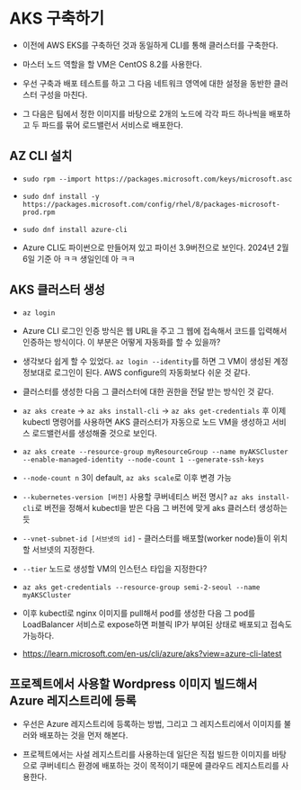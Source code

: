 # AKS 구축하기

- 이전에 AWS EKS를 구축하던 것과 동일하게 CLI를 통해 클러스터를 구축한다.

- 마스터 노드 역할을 할 VM은 CentOS 8.2를 사용한다.

- 우선 구축과 배포 테스트를 하고 그 다음 네트워크 영역에 대한 설정을 동반한 클러스터 구성을 마친다.

- 그 다음은 팀에서 정한 이미지를 바탕으로 2개의 노드에 각각 파드 하나씩을 배포하고 두 파드를 묶어 로드밸런서 서비스로 배포한다.

## AZ CLI 설치

- `sudo rpm --import https://packages.microsoft.com/keys/microsoft.asc`

- `sudo dnf install -y https://packages.microsoft.com/config/rhel/8/packages-microsoft-prod.rpm`

- `sudo dnf install azure-cli`

- Azure CLI도 파이썬으로 만들어져 있고 파이선 3.9버전으로 보인다. 2024년 2월 6일 기준 아 ㅋㅋ 생일인데 아 ㅋㅋ

## AKS 클러스터 생성

- `az login`

- Azure CLI 로그인 인증 방식은 웹 URL을 주고 그 웹에 접속해서 코드를 입력해서 인증하는 방식이다. 이 부분은 어떻게 자동화를 할 수 있을까?

- 생각보다 쉽게 할 수 있었다. `az login --identity`를 하면 그 VM이 생성된 계정 정보대로 로그인이 된다. AWS configure의 자동화보다 쉬운 것 같다.

- 클러스터를 생성한 다음 그 클러스터에 대한 권한을 전달 받는 방식인 것 같다.

- `az aks create` -> `az aks install-cli` -> `az aks get-credentials` 후 이제 kubectl 명령어를 사용하면 AKS 클러스터가 자동으로 노드 VM을 생성하고 서비스 로드밸런서를 생성해줄 것으로 보인다.

- `az aks create --resource-group myResourceGroup --name myAKSCluster --enable-managed-identity --node-count 1 --generate-ssh-keys`

- `--node-count n` 3이 default, `az aks scale`로 이후 변경 가능

- `--kubernetes-version [버전]` 사용할 쿠버네티스 버전 명시? `az aks install-cli`로 버전을 정해서 kubectl을 받은 다음 그 버전에 맞게 aks 클러스터 생성하는 듯

- `--vnet-subnet-id [서브넷의 id]` - 클러스터를 배포할(worker node)들이 위치할 서브넷의 지정한다.

- `--tier` 노드로 생성할 VM의 인스턴스 타입을 지정한다?

- `az aks get-credentials --resource-group semi-2-seoul --name myAKSCluster`

- 이후 kubectl로 nginx 이미지를 pull해서 pod를 생성한 다음 그 pod를 LoadBalancer 서비스로 expose하면 퍼블릭 IP가 부여된 상태로 배포되고 접속도 가능하다.

- https://learn.microsoft.com/en-us/cli/azure/aks?view=azure-cli-latest

## 프로젝트에서 사용할 Wordpress 이미지 빌드해서 Azure 레지스트리에 등록

- 우선은 Azure 레지스트리에 등록하는 방법, 그리고 그 레지스트리에서 이미지를 불러와 배포하는 것을 먼저 해본다.

- 프로젝트에서는 사설 레지스트리를 사용하는데 일단은 직접 빌드한 이미지를 바탕으로 쿠버네티스 환경에 배포하는 것이 목적이기 때문에 클라우드 레지스트리를 사용한다.
